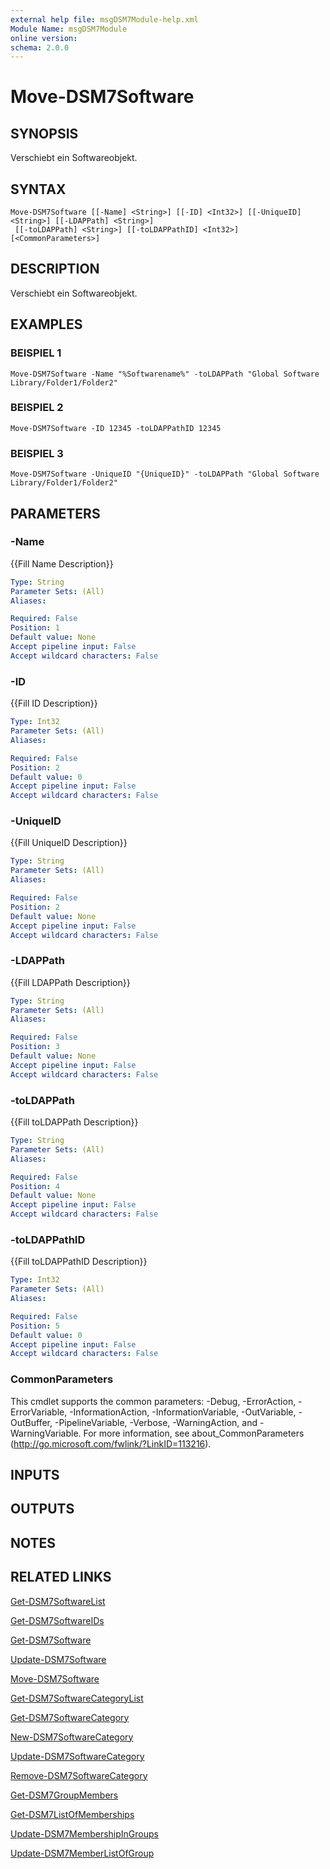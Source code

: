 ```yaml
---
external help file: msgDSM7Module-help.xml
Module Name: msgDSM7Module
online version:
schema: 2.0.0
---
```


# Move-DSM7Software

## SYNOPSIS
Verschiebt ein Softwareobjekt.

## SYNTAX

```
Move-DSM7Software [[-Name] <String>] [[-ID] <Int32>] [[-UniqueID] <String>] [[-LDAPPath] <String>]
 [[-toLDAPPath] <String>] [[-toLDAPPathID] <Int32>] [<CommonParameters>]
```

## DESCRIPTION
Verschiebt ein Softwareobjekt.

## EXAMPLES

### BEISPIEL 1
```
Move-DSM7Software -Name "%Softwarename%" -toLDAPPath "Global Software Library/Folder1/Folder2"
```

### BEISPIEL 2
```
Move-DSM7Software -ID 12345 -toLDAPPathID 12345
```

### BEISPIEL 3
```
Move-DSM7Software -UniqueID "{UniqueID}" -toLDAPPath "Global Software Library/Folder1/Folder2"
```

## PARAMETERS

### -Name
{{Fill Name Description}}

```yaml
Type: String
Parameter Sets: (All)
Aliases:

Required: False
Position: 1
Default value: None
Accept pipeline input: False
Accept wildcard characters: False
```

### -ID
{{Fill ID Description}}

```yaml
Type: Int32
Parameter Sets: (All)
Aliases:

Required: False
Position: 2
Default value: 0
Accept pipeline input: False
Accept wildcard characters: False
```

### -UniqueID
{{Fill UniqueID Description}}

```yaml
Type: String
Parameter Sets: (All)
Aliases:

Required: False
Position: 2
Default value: None
Accept pipeline input: False
Accept wildcard characters: False
```

### -LDAPPath
{{Fill LDAPPath Description}}

```yaml
Type: String
Parameter Sets: (All)
Aliases:

Required: False
Position: 3
Default value: None
Accept pipeline input: False
Accept wildcard characters: False
```

### -toLDAPPath
{{Fill toLDAPPath Description}}

```yaml
Type: String
Parameter Sets: (All)
Aliases:

Required: False
Position: 4
Default value: None
Accept pipeline input: False
Accept wildcard characters: False
```

### -toLDAPPathID
{{Fill toLDAPPathID Description}}

```yaml
Type: Int32
Parameter Sets: (All)
Aliases:

Required: False
Position: 5
Default value: 0
Accept pipeline input: False
Accept wildcard characters: False
```

### CommonParameters
This cmdlet supports the common parameters: -Debug, -ErrorAction, -ErrorVariable, -InformationAction, -InformationVariable, -OutVariable, -OutBuffer, -PipelineVariable, -Verbose, -WarningAction, and -WarningVariable.
For more information, see about_CommonParameters (http://go.microsoft.com/fwlink/?LinkID=113216).

## INPUTS

## OUTPUTS

## NOTES

## RELATED LINKS

[Get-DSM7SoftwareList]()

[Get-DSM7SoftwareIDs]()

[Get-DSM7Software]()

[Update-DSM7Software]()

[Move-DSM7Software]()

[Get-DSM7SoftwareCategoryList]()

[Get-DSM7SoftwareCategory]()

[New-DSM7SoftwareCategory]()

[Update-DSM7SoftwareCategory]()

[Remove-DSM7SoftwareCategory]()

[Get-DSM7GroupMembers]()

[Get-DSM7ListOfMemberships]()

[Update-DSM7MembershipInGroups]()

[Update-DSM7MemberListOfGroup]()

